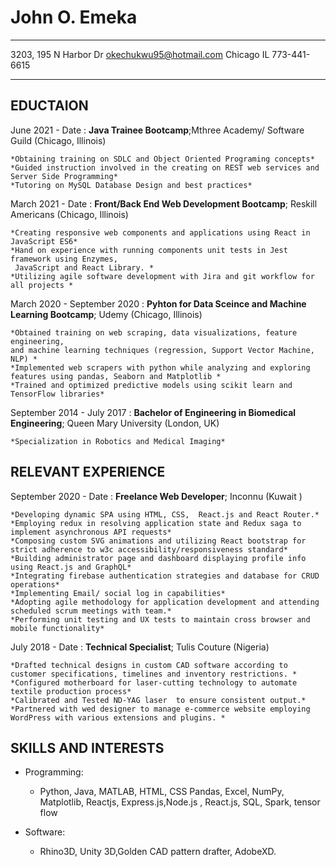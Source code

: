 John O. Emeka 
============

-------------------     ----------------------------
3203, 195 N Harbor Dr   okechukwu95@hotmail.com
Chicago IL              773-441-6615                    
-------------------     ----------------------------

EDUCTAION
---------
June 2021 - Date
:   **Java Trainee Bootcamp**;Mthree Academy/ Software Guild (Chicago, Illinois)

    *Obtaining training on SDLC and Object Oriented Programing concepts*
    *Guided instruction involved in the creating on REST web services and  Server Side Programming*
    *Tutoring on MySQL Database Design and best practices*

March 2021 - Date
:   **Front/Back End Web Development Bootcamp**; Reskill Americans (Chicago, Illinois)

    *Creating responsive web components and applications using React in JavaScript ES6*
    *Hand on experience with running components unit tests in Jest framework using Enzymes,
     JavaScript and React Library. *
    *Utilizing agile software development with Jira and git workflow for all projects *

March 2020 - September 2020
:   **Pyhton for Data Sceince and Machine Learning Bootcamp**; Udemy (Chicago, Illinois)

    *Obtained training on web scraping, data visualizations, feature engineering, 
    and machine learning techniques (regression, Support Vector Machine, NLP) *
    *Implemented web scrapers with python while analyzing and exploring features using pandas, Seaborn and Matplotlib *
    *Trained and optimized predictive models using scikit learn and TensorFlow libraries*

September 2014 - July 2017
:   **Bachelor of Engineering in Biomedical Engineering**; Queen Mary University (London, UK) 
    
    *Specialization in Robotics and Medical Imaging*

RELEVANT EXPERIENCE
----------

September 2020 - Date 
:   **Freelance Web Developer**; Inconnu (Kuwait )
    
    *Developing dynamic SPA using HTML, CSS,  React.js and React Router.*
    *Employing redux in resolving application state and Redux saga to implement asynchronous API requests*
    *Composing custom SVG animations and utilizing React bootstrap for strict adherence to w3c accessibility/responsiveness standard*
    *Building administrator page and dashboard displaying profile info using React.js and GraphQL*
    *Integrating firebase authentication strategies and database for CRUD operations*
    *Implementing Email/ social log in capabilities*
    *Adopting agile methodology for application development and attending scheduled scrum meetings with team.*
    *Performing unit testing and UX tests to maintain cross browser and mobile functionality*

July 2018 - Date 
:   **Technical Specialist**; Tulis Couture (Nigeria)
    
    *Drafted technical designs in custom CAD software according to customer specifications, timelines and inventory restrictions. *
    *Configured motherboard for laser-cutting technology to automate textile production process*
    *Calibrated and Tested ND-YAG laser  to ensure consistent output.*
    *Partnered with wed designer to manage e-commerce website employing WordPress with various extensions and plugins. *

SKILLS AND INTERESTS
----------------------------------------

* Programming:

     * Python, Java, MATLAB, HTML, CSS Pandas, Excel, NumPy, Matplotlib, Reactjs, Express.js,Node.js , React.js, SQL, Spark, tensor flow 

* Software:

     * Rhino3D, Unity 3D,Golden CAD pattern drafter, AdobeXD. 